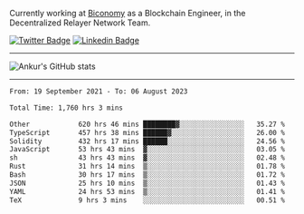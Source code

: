 Currently working at [Biconomy](https://biconomy.io/) as a Blockchain Engineer, in the Decentralized Relayer Network Team.

 [![Twitter Badge](https://img.shields.io/badge/-@ankurdubey521-1ca0f1?style=flat-square&labelColor=1ca0f1&logo=twitter&logoColor=white&link=https://twitter.com/ankurdubey521)](https://twitter.com/ankurdubey521) [![Linkedin Badge](https://img.shields.io/badge/-ankurdubey521-blue?style=flat-square&logo=Linkedin&logoColor=white&link=https://www.linkedin.com/in/ankurdubey521/)](https://www.linkedin.com/in/ankurdubey521/)

<hr/>

![Ankur's GitHub stats](https://github-readme-stats.vercel.app/api?username=ankurdubey521&count_private=true&theme=radical)

<hr/>

<!--START_SECTION:waka-->

```txt
From: 19 September 2021 - To: 06 August 2023

Total Time: 1,760 hrs 3 mins

Other            620 hrs 46 mins ████████▓░░░░░░░░░░░░░░░░   35.27 %
TypeScript       457 hrs 38 mins ██████▓░░░░░░░░░░░░░░░░░░   26.00 %
Solidity         432 hrs 17 mins ██████░░░░░░░░░░░░░░░░░░░   24.56 %
JavaScript       53 hrs 43 mins  ▓░░░░░░░░░░░░░░░░░░░░░░░░   03.05 %
sh               43 hrs 43 mins  ▓░░░░░░░░░░░░░░░░░░░░░░░░   02.48 %
Rust             31 hrs 14 mins  ▒░░░░░░░░░░░░░░░░░░░░░░░░   01.78 %
Bash             30 hrs 17 mins  ▒░░░░░░░░░░░░░░░░░░░░░░░░   01.72 %
JSON             25 hrs 10 mins  ▒░░░░░░░░░░░░░░░░░░░░░░░░   01.43 %
YAML             24 hrs 53 mins  ▒░░░░░░░░░░░░░░░░░░░░░░░░   01.41 %
TeX              9 hrs 3 mins    ░░░░░░░░░░░░░░░░░░░░░░░░░   00.51 %
```

<!--END_SECTION:waka-->
